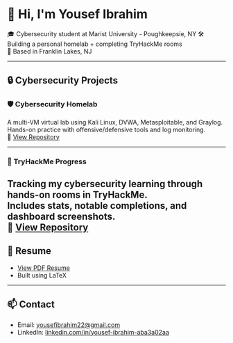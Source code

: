 # 👋 Hi, I'm Yousef Ibrahim

🎓 Cybersecurity student at Marist University - Poughkeepsie, NY 
🛠️ Building a personal homelab + completing TryHackMe rooms  
📍 Based in Franklin Lakes, NJ  

---

## 🔒 Cybersecurity Projects

### 🛡️ Cybersecurity Homelab
A multi-VM virtual lab using Kali Linux, DVWA, Metasploitable, and Graylog.  
Hands-on practice with offensive/defensive tools and log monitoring.  
🔗 [View Repository](https://github.com/Yousefibrahim1/cybersecurity-homelab)

---

### 🧠 TryHackMe Progress
Tracking my cybersecurity learning through hands-on rooms in TryHackMe.  
Includes stats, notable completions, and dashboard screenshots.  
🔗 [View Repository](https://github.com/Yousefibrahim1/tryhackme-progress)
---

## 📜 Resume
- [View PDF Resume](https://github.com/Yousefibrahim1/resume/blob/main/Resume-Yousef-Ibrahim.pdf)  
- Built using LaTeX

---

## 📫 Contact
- Email: yousefibrahim22@gmail.com  
- LinkedIn: [linkedin.com/in/yousef-ibrahim-aba3a02aa](https://linkedin.com/in/yousef-ibrahim-aba3a02aa)
